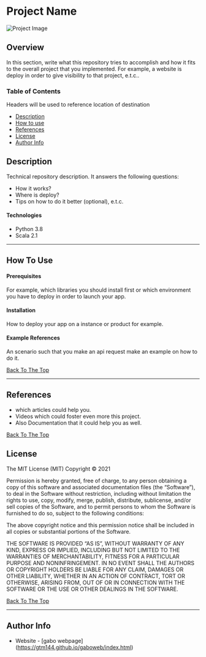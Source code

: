 # Project Name
![Project Image](project-image-url)

## Overview

In this section, write what this repository tries to accomplish and how it fits to the overall project that you implemented. For example, a website is deploy in order to give visibility to that project, e.t.c..

### Table of Contents
Headers will be used to reference location of destination

- [Description](#description)
- [How to use](#how-to-use)
- [References](#references)
- [License](#license)
- [Author Info](#Authore-info)

## Description

Technical repository description. It answers the following questions:

- How it works?
- Where is deploy?
- Tips on how to do it better (optional), e.t.c.

#### Technologies

- Python 3.8
- Scala 2.1

---

## How To Use

#### Prerequisites
For example, which libraries you should install first or which environment you have to deploy in order to launch your app.

#### Installation

How to deploy your app on a instance or product for example.

#### Example References
An scenario such that you make an api request make an example on how to do it.

[Back To The Top](#project-name)

---

## References
- which articles could help you.
- Videos which could foster even more this project.
- Also Documentation that it could help you as well.

[Back To The Top](#project-name)

## License
The MIT License (MIT)
Copyright © 2021 <copyright holders>

Permission is hereby granted, free of charge, to any person obtaining a copy of this software and associated documentation files (the “Software”), to deal in the Software without restriction, including without limitation the rights to use, copy, modify, merge, publish, distribute, sublicense, and/or sell copies of the Software, and to permit persons to whom the Software is furnished to do so, subject to the following conditions:

The above copyright notice and this permission notice shall be included in all copies or substantial portions of the Software.

THE SOFTWARE IS PROVIDED “AS IS”, WITHOUT WARRANTY OF ANY KIND, EXPRESS OR IMPLIED, INCLUDING BUT NOT LIMITED TO THE WARRANTIES OF MERCHANTABILITY, FITNESS FOR A PARTICULAR PURPOSE AND NONINFRINGEMENT. IN NO EVENT SHALL THE AUTHORS OR COPYRIGHT HOLDERS BE LIABLE FOR ANY CLAIM, DAMAGES OR OTHER LIABILITY, WHETHER IN AN ACTION OF CONTRACT, TORT OR OTHERWISE, ARISING FROM, OUT OF OR IN CONNECTION WITH THE SOFTWARE OR THE USE OR OTHER DEALINGS IN THE SOFTWARE.

[Back To The Top](#project-name)

---

## Author Info

- Website - [gabo webpage] (https://gtm144.github.io/gaboweb/index.html)
